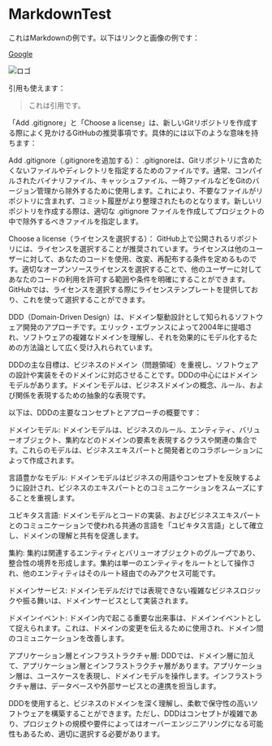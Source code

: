 # MarkdownTest

これはMarkdownの例です。以下はリンクと画像の例です：

[Google](https://www.google.com)

![ロゴ](https://example.com/logo.png)

引用も使えます：

> これは引用です。

「Add .gitignore」と「Choose a license」は、新しいGitリポジトリを作成する際によく見かけるGitHubの推奨事項です。具体的には以下のような意味を持ちます：

Add .gitignore（.gitignoreを追加する）：
.gitignoreは、Gitリポジトリに含めたくないファイルやディレクトリを指定するためのファイルです。通常、コンパイルされたバイナリファイル、キャッシュファイル、一時ファイルなどをGitのバージョン管理から除外するために使用します。これにより、不要なファイルがリポジトリに含まれず、コミット履歴がより整理されたものとなります。新しいリポジトリを作成する際は、適切な .gitignore ファイルを作成してプロジェクトの中で除外するべきファイルを指定します。

Choose a license（ライセンスを選択する）：
GitHub上で公開されるリポジトリには、ライセンスを選択することが推奨されています。ライセンスは他のユーザーに対して、あなたのコードを使用、改変、再配布する条件を定めるものです。適切なオープンソースライセンスを選択することで、他のユーザーに対してあなたのコードの利用を許可する範囲や条件を明確にすることができます。GitHubでは、ライセンスを選択する際にライセンステンプレートを提供しており、これを使って選択することができます。

DDD（Domain-Driven Design）は、ドメイン駆動設計として知られるソフトウェア開発のアプローチです。エリック・エヴァンスによって2004年に提唱され、ソフトウェアの複雑なドメインを理解し、それを効果的にモデル化するための方法論として広く受け入れられています。

DDDの主な目標は、ビジネスのドメイン（問題領域）を重視し、ソフトウェアの設計や実装をそのドメインに対応させることです。DDDの中心にはドメインモデルがあります。ドメインモデルは、ビジネスドメインの概念、ルール、および関係を表現するための抽象的な表現です。

以下は、DDDの主要なコンセプトとアプローチの概要です：

ドメインモデル: ドメインモデルは、ビジネスのルール、エンティティ、バリューオブジェクト、集約などのドメインの要素を表現するクラスや関連の集合です。これらのモデルは、ビジネスエキスパートと開発者とのコラボレーションによって作成されます。

言語豊かなモデル: ドメインモデルはビジネスの用語やコンセプトを反映するように設計され、ビジネスのエキスパートとのコミュニケーションをスムーズにすることを重視します。

ユビキタス言語: ドメインモデルとコードの実装、およびビジネスエキスパートとのコミュニケーションで使われる共通の言語を「ユビキタス言語」として確立し、ドメインの理解と共有を促進します。

集約: 集約は関連するエンティティとバリューオブジェクトのグループであり、整合性の境界を形成します。集約は単一のエンティティをルートとして操作され、他のエンティティはそのルート経由でのみアクセス可能です。

ドメインサービス: ドメインモデルだけでは表現できない複雑なビジネスロジックや振る舞いは、ドメインサービスとして実装されます。

ドメインイベント: ドメイン内で起こる重要な出来事は、ドメインイベントとして捉えられます。これは、ドメインの変更を伝えるために使用され、ドメイン間のコミュニケーションを改善します。

アプリケーション層とインフラストラクチャ層: DDDでは、ドメイン層に加えて、アプリケーション層とインフラストラクチャ層があります。アプリケーション層は、ユースケースを表現し、ドメインモデルを操作します。インフラストラクチャ層は、データベースや外部サービスとの連携を担当します。

DDDを使用すると、ビジネスのドメインを深く理解し、柔軟で保守性の高いソフトウェアを構築することができます。ただし、DDDはコンセプトが複雑であり、プロジェクトの規模や要件によってはオーバーエンジニアリングになる可能性もあるため、適切に選択する必要があります。